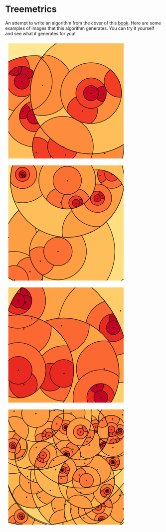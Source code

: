 # Treemetrics

An attempt to write an algorithm from the cover of this [book](https://www.designofapproxalgs.com/book.pdf). 
Here are some examples of images that this algorithm generates. You can try it yourself and see what it generates for you!

![screenshot](images/image1.png)
![screenshot](images/image2.png)
![screenshot](images/image3.png)
![screenshot](images/image4.png)
